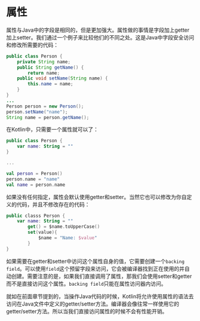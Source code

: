 # 属性

属性与Java中的字段是相同的，但是更加强大。属性做的事情是字段加上getter加上setter。我们通过一个例子来比较他们的不同之处。这是Java中字段安全访问和修改所需要的代码：

```java
public class Person {
    private String name;
    public String getName() {
        return name;
    public void setName(String name) { 
        this.name = name;
    }
}
...
Person person = new Person();
person.setName("name");
String name = person.getName();
```

在Kotlin中，只需要一个属性就可以了：

```kotlin
public class Person {
    var name: String = ""
}

...

val person = Person()
person.name = "name"
val name = person.name
```

如果没有任何指定，属性会默认使用getter和setter。当然它也可以修改为你自定义的代码，并且不修改存在的代码：

```kotlin
public classs Person {
    var name: String = ""
        get() = $name.toUpperCase()
        set(value){
            $name = "Name: $value"
        }
}
```

如果需要在getter和setter中访问这个属性自身的值，它需要创建一个`backing field`。可以使用`field`这个预留字段来访问，它会被编译器找到正在使用的并自动创建。需要注意的是，如果我们直接调用了属性，那我们会使用setter和getter而不是直接访问这个属性。`backing field`只能在属性访问器内访问。

就如在前面章节提到的，当操作Java代码的时候，Kotlin将允许使用属性的语法去访问在Java文件中定义的getter/setter方法。编译器会像往常一样使用它的getter/setter方法。所以当我们直接访问属性的时候不会有性能开销。